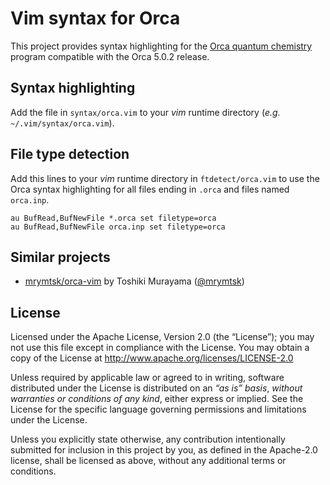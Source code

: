 # Vim syntax for Orca

This project provides syntax highlighting for the [Orca quantum chemistry](https://orcaforum.kofo.mpg.de/app.php/portal) program compatible with the Orca 5.0.2 release.


## Syntax highlighting

Add the file in `syntax/orca.vim` to your *vim* runtime directory (*e.g.* `~/.vim/syntax/orca.vim`).


## File type detection

Add this lines to your *vim* runtime directory in `ftdetect/orca.vim` to use the Orca syntax highlighting for all files ending in `.orca` and files named `orca.inp`.

```vim
au BufRead,BufNewFile *.orca set filetype=orca
au BufRead,BufNewFile orca.inp set filetype=orca
```


## Similar projects

- [mrymtsk/orca-vim](https://github.com/mrymtsk/orca-vim) by Toshiki Murayama ([@mrymtsk](https://github.com/mrymtsk))


## License

Licensed under the Apache License, Version 2.0 (the “License”);
you may not use this file except in compliance with the License.
You may obtain a copy of the License at
http://www.apache.org/licenses/LICENSE-2.0

Unless required by applicable law or agreed to in writing, software
distributed under the License is distributed on an *“as is” basis*,
*without warranties or conditions of any kind*, either express or implied.
See the License for the specific language governing permissions and
limitations under the License.

Unless you explicitly state otherwise, any contribution intentionally
submitted for inclusion in this project by you, as defined in the
Apache-2.0 license, shall be licensed as above, without any additional
terms or conditions.

